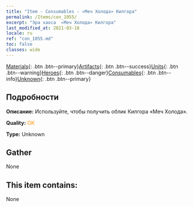 ```yaml
---
title: "Item - Consumables - «Меч Холода» Килгора"
permalink: /Items/con_1055/
excerpt: "Эра хаоса  «Меч Холода» Килгора"
last_modified_at: 2021-03-18
locale: ru
ref: "con_1055.md"
toc: false
classes: wide
---
```

 [Materials](/ru/Items/){: .btn .btn--primary}[Artifacts](/ru/Items/Artifacts/){: .btn .btn--success}[Units](/ru/Items/Units/){: .btn .btn--warning}[Heroes](/ru/Items/Heroes/){: .btn .btn--danger}[Consumables](/ru/Items/Consumables/){: .btn .btn--info}[Unknown](/ru/Items/Unknown/){: .btn .btn--primary}

## Подробности
 **Описание:** Используйте, чтобы получить облик Килгора «Меч Холода».

 **Quality:** <span style="color: #FF8C00">OK</span>

 **Type:** Unknown

## Gather

  None

## This item contains:

  None

